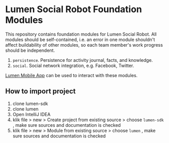# Lumen Social Robot Foundation Modules

This repository contains foundation modules for Lumen Social Robot.
All modules should be self-contained, i.e. an error in one module shouldn't
affect buildability of other modules, so each team member's work progress
should be independent.

1. `persistence`. Persistence for activity journal, facts, and knowledge.
2. `social`. Social network integration, e.g. Facebook, Twitter.

[Lumen Mobile App](https://github.com/lumenitb/lumen-sdk) can be used to interact
with these modules.

## How to import project

1. clone lumen-sdk
2. clone lumen
3. Open IntelliJ IDEA
3. klik file > new > Create project from existing source > choose `lumen-sdk` , make sure sources and documentation is checked
4. klik file > new > Module from existing source > choose `lumen` , make sure sources and documentation is checked